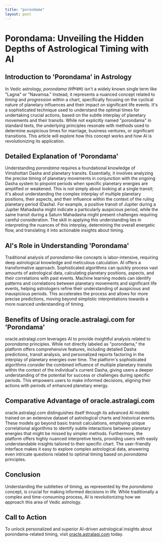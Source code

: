 ```yaml
---
title: "porondama"
layout: post
---
```


# Porondama: Unveiling the Hidden Depths of Astrological Timing with AI

## Introduction to 'Porondama' in Astrology

In Vedic astrology, *porondama* (परोण्डाम) isn't a widely known single term like "Lagna" or "Navamsa."  Instead, it represents a nuanced concept related to *timing* and *progression* within a chart, specifically focusing on the cyclical nature of planetary influences and their impact on significant life events.  It's a sophisticated technique used to understand the optimal times for undertaking crucial actions, based on the subtle interplay of planetary movements and their transits.  While not explicitly named "porondama" in standard texts, the underlying principles resonate with methods used to determine auspicious times for marriage, business ventures, or significant transitions.  This article will explore how this concept works and how AI is revolutionizing its application.


## Detailed Explanation of 'Porondama'

Understanding *porondama* requires a foundational knowledge of Vimshottari Dasha and planetary transits.  Essentially, it involves analyzing the precise timing of planetary movements in conjunction with the ongoing Dasha system to pinpoint periods when specific planetary energies are amplified or weakened.  This is not simply about looking at a single transit; it's about understanding the complex interplay of multiple planetary positions, their aspects, and their influence within the context of the ruling planetary period (Dasha).  For example, a positive transit of Jupiter during a Jupiter Mahadasha might indicate a particularly auspicious period, while the same transit during a Saturn Mahadasha might present challenges requiring careful consideration.  The skill in applying this understanding lies in interpreting the nuances of this interplay, determining the overall energetic flow, and translating it into actionable insights about timing.


## AI's Role in Understanding 'Porondama'

Traditional analysis of *porondama*-like concepts is labor-intensive, requiring deep astrological knowledge and meticulous calculation.  AI offers a transformative approach.  Sophisticated algorithms can quickly process vast amounts of astrological data, calculating planetary positions, aspects, and their correlations with past events.  Machine learning models can identify patterns and correlations between planetary movements and significant life events, helping astrologers refine their understanding of auspicious and inauspicious periods.  This accelerates the process and allows for more precise predictions, moving beyond simplistic interpretations towards a more nuanced understanding of timing.


## Benefits of Using oracle.astralagi.com for 'Porondama'

oracle.astralagi.com leverages AI to provide insightful analysis related to *porondama* principles. While not directly labeled as "porondama," the platform offers comprehensive features, including detailed Dasha predictions, transit analysis, and personalized reports factoring in the interplay of planetary energies over time. The platform's sophisticated algorithms consider the combined influence of multiple planetary transits within the context of the individual's current Dasha, giving users a deeper understanding of the potential for success or challenges during specific periods.  This empowers users to make informed decisions, aligning their actions with periods of enhanced planetary energy.


## Comparative Advantage of oracle.astralagi.com

oracle.astralagi.com distinguishes itself through its advanced AI models trained on an extensive dataset of astrological charts and historical events.  These models go beyond basic transit calculations, employing unique correlational algorithms to identify subtle interactions between planetary energies that might be missed by simpler methods.  Furthermore, the platform offers highly nuanced interpretive texts, providing users with easily understandable insights tailored to their specific chart.  The user-friendly interface makes it easy to explore complex astrological data, answering even intricate questions related to optimal timing based on *porondama* principles.


## Conclusion

Understanding the subtleties of timing, as represented by the *porondama* concept, is crucial for making informed decisions in life. While traditionally a complex and time-consuming process, AI is revolutionizing how we approach this area of Vedic astrology.

## Call to Action

To unlock personalized and superior AI-driven astrological insights about porondama-related timing, visit [oracle.astralagi.com](https://oracle.astralagi.com) today.